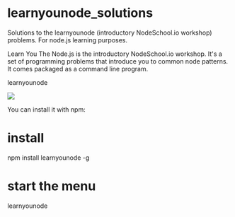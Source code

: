 # learnyounode_solutions
Solutions to the learnyounode (introductory NodeSchool.io workshop) problems. For node.js learning purposes.

Learn You The Node.js is the introductory NodeSchool.io workshop. It's a set of programming problems that introduce you to common node patterns. It comes packaged as a command line program.

learnyounode

<img src="https://github.com/rvagg/learnyounode/raw/master/learnyounode.png">

You can install it with npm:

# install
npm install learnyounode -g

# start the menu
learnyounode
